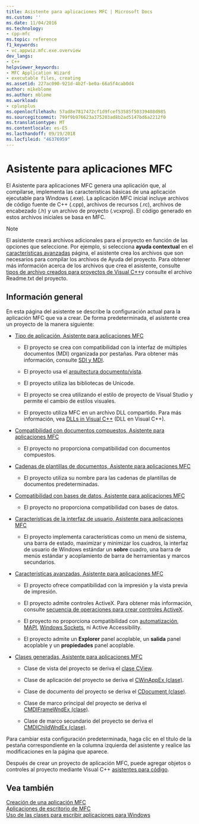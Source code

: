 ```yaml
---
title: Asistente para aplicaciones MFC | Microsoft Docs
ms.custom: ''
ms.date: 11/04/2016
ms.technology:
- cpp-mfc
ms.topic: reference
f1_keywords:
- vc.appwiz.mfc.exe.overview
dev_langs:
- C++
helpviewer_keywords:
- MFC Application Wizard
- executable files, creating
ms.assetid: 227ac090-921d-4b2f-be0a-66a5f4cab0d4
author: mikeblome
ms.author: mblome
ms.workload:
- cplusplus
ms.openlocfilehash: 57ad8e7817472cf1d9fcef53585f50339408d985
ms.sourcegitcommit: 799f9b976623a375203ad8b2ad5147bd6a2212f0
ms.translationtype: MT
ms.contentlocale: es-ES
ms.lasthandoff: 09/19/2018
ms.locfileid: "46376959"
---
```

# <a name="mfc-application-wizard"></a>Asistente para aplicaciones MFC

El Asistente para aplicaciones MFC genera una aplicación que, al compilarse, implementa las características básicas de una aplicación ejecutable para Windows (.exe). La aplicación MFC inicial incluye archivos de código fuente de C++ (.cpp), archivos de recursos (.rc), archivos de encabezado (.h) y un archivo de proyecto (.vcxproj). El código generado en estos archivos iniciales se basa en MFC.

> [!NOTE]
>  El asistente creará archivos adicionales para el proyecto en función de las opciones que seleccione. Por ejemplo, si selecciona **ayuda contextual** en el [características avanzadas](../../mfc/reference/advanced-features-mfc-application-wizard.md) página, el asistente crea los archivos que son necesarios para compilar los archivos de Ayuda del proyecto. Para obtener más información acerca de los archivos que crea el asistente, consulte [tipos de archivo creados para proyectos de Visual C++](../../ide/file-types-created-for-visual-cpp-projects.md)y consulte el archivo Readme.txt del proyecto.

## <a name="overview"></a>Información general

En esta página del asistente se describe la configuración actual para la aplicación MFC que va a crear. De forma predeterminada, el asistente crea un proyecto de la manera siguiente:

- [Tipo de aplicación, Asistente para aplicaciones MFC](../../mfc/reference/application-type-mfc-application-wizard.md)

   - El proyecto se crea con compatibilidad con la interfaz de múltiples documentos (MDI) organizada por pestañas. Para obtener más información, consulte [SDI y MDI](../../mfc/sdi-and-mdi.md).

   - El proyecto usa el [arquitectura documento/vista](../../mfc/document-view-architecture.md).

   - El proyecto utiliza las bibliotecas de Unicode.

   - El proyecto se crea utilizando el estilo de proyecto de Visual Studio y permite el cambio de estilos visuales.

   - El proyecto utiliza MFC en un archivo DLL compartido. Para más información, vea [DLLs in Visual C++](../../build/dlls-in-visual-cpp.md) (DLL en Visual C++).

- [Compatibilidad con documentos compuestos, Asistente para aplicaciones MFC](../../mfc/reference/compound-document-support-mfc-application-wizard.md)

   - El proyecto no proporciona compatibilidad con documentos compuestos.

- [Cadenas de plantillas de documentos, Asistente para aplicaciones MFC](../../mfc/reference/document-template-strings-mfc-application-wizard.md)

   - El proyecto utiliza su nombre para las cadenas de plantillas de documentos predeterminadas.

- [Compatibilidad con bases de datos, Asistente para aplicaciones MFC](../../mfc/reference/database-support-mfc-application-wizard.md)

   - El proyecto no proporciona compatibilidad con bases de datos.

- [Características de la interfaz de usuario, Asistente para aplicaciones MFC](../../mfc/reference/user-interface-features-mfc-application-wizard.md)

   - El proyecto implementa características como un menú de sistema, una barra de estado, maximizar y minimizar los cuadros, la interfaz de usuario de Windows estándar un **sobre** cuadro, una barra de menús estándar y acoplamiento de barra de herramientas y marcos secundarios.

- [Características avanzadas, Asistente para aplicaciones MFC](../../mfc/reference/advanced-features-mfc-application-wizard.md)

   - El proyecto ofrece compatibilidad con la impresión y la vista previa de impresión.

   - El proyecto admite controles ActiveX. Para obtener más información, consulte [secuencia de operaciones para crear controles ActiveX](../../mfc/sequence-of-operations-for-creating-activex-controls.md).

   - El proyecto no proporciona compatibilidad con [automatización](../../mfc/automation.md), [MAPI](../../mfc/mapi-support-in-mfc.md), [Windows Sockets](../../mfc/windows-sockets-in-mfc.md), ni Active Accessibility.

   - El proyecto admite un **Explorer** panel acoplable, un **salida** panel acoplable y un **propiedades** panel acoplable.

- [Clases generadas, Asistente para aplicaciones MFC](../../mfc/reference/generated-classes-mfc-application-wizard.md)

   - Clase de vista del proyecto se deriva el [clase CView](../../mfc/reference/cview-class.md).

   - Clase de aplicación del proyecto se deriva el [CWinAppEx (clase)](../../mfc/reference/cwinappex-class.md).

   - Clase de documento del proyecto se deriva el [CDocument (clase)](../../mfc/reference/cdocument-class.md).

   - Clase de marco principal del proyecto se deriva el [CMDIFrameWndEx (clase)](../../mfc/reference/cmdiframewndex-class.md).

   - Clase de marco secundario del proyecto se deriva el [CMDIChildWndEx (clase)](../../mfc/reference/cmdichildwndex-class.md).

Para cambiar esta configuración predeterminada, haga clic en el título de la pestaña correspondiente en la columna izquierda del asistente y realice las modificaciones en la página que aparece.

Después de crear un proyecto de aplicación MFC, puede agregar objetos o controles al proyecto mediante Visual C++ [asistentes para código](../../ide/adding-functionality-with-code-wizards-cpp.md).

## <a name="see-also"></a>Vea también

[Creación de una aplicación MFC](../../mfc/reference/creating-an-mfc-application.md)<br/>
[Aplicaciones de escritorio de MFC](../../mfc/mfc-desktop-applications.md)<br/>
[Uso de las clases para escribir aplicaciones para Windows](../../mfc/using-the-classes-to-write-applications-for-windows.md)

